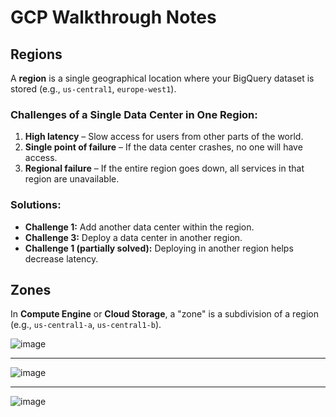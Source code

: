 # GCP Walkthrough Notes

## Regions
A **region** is a single geographical location where your BigQuery dataset is stored (e.g., `us-central1`, `europe-west1`).

### Challenges of a Single Data Center in One Region:
1. **High latency** – Slow access for users from other parts of the world.
2. **Single point of failure** – If the data center crashes, no one will have access.
3. **Regional failure** – If the entire region goes down, all services in that region are unavailable.

### Solutions:
- **Challenge 1:** Add another data center within the region.
- **Challenge 3:** Deploy a data center in another region.
- **Challenge 1 (partially solved):** Deploying in another region helps decrease latency.

## Zones
In **Compute Engine** or **Cloud Storage**, a "zone" is a subdivision of a region (e.g., `us-central1-a`, `us-central1-b`).

![image](https://github.com/user-attachments/assets/2500a1f3-0308-4451-b93e-322acb40c798)

---

![image](https://github.com/user-attachments/assets/5358044a-de3d-4d0b-be14-e1b999dc92d6)

---

![image](https://github.com/user-attachments/assets/f7811314-fac9-40c6-80a5-9692b70767e4)
